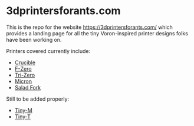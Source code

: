 # 3dprintersforants.com

This is the repo for the website https://3dprintersforants.com/ which provides a landing page for all the tiny Voron-inspired printer designs folks have been working on.

Printers covered currently include:

- [Crucible](https://github.com/Maverick-3D/Crucible)
- [F-Zero](https://github.com/zruncho3d/f-zero)
- [Tri-Zero](https://github.com/zruncho3d/tri-zero)
- [Micron](https://github.com/hartk1213/Micron)
- [Salad Fork](https://github.com/Yeriwyn/Salad_Fork)

Still to be added properly:

- [Tiny-M](https://github.com/gsl12/Tiny-M)
- [Tiny-T](https://github.com/thiagolocatelli/Voron/tree/master/Tiny-T)

